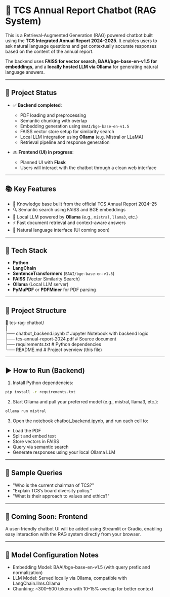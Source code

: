 # 🤖 TCS Annual Report Chatbot (RAG System)

This is a Retrieval-Augmented Generation (RAG) powered chatbot built using the **TCS Integrated Annual Report 2024–2025**. It enables users to ask natural language questions and get contextually accurate responses based on the content of the annual report.

The backend uses **FAISS for vector search**, **BAAI/bge-base-en-v1.5 for embeddings**, and a **locally hosted LLM via Ollama** for generating natural language answers.

---

## 🚧 Project Status

- ✅ **Backend completed**:
  - PDF loading and preprocessing
  - Semantic chunking with overlap
  - Embedding generation using `BAAI/bge-base-en-v1.5`
  - FAISS vector store setup for similarity search
  - Local LLM integration using **Ollama** (e.g. Mistral or LLaMA)
  - Retrieval pipeline and response generation

- 🔜 **Frontend (UI) in progress**:
  - Planned UI with **Flask**
  - Users will interact with the chatbot through a clean web interface

---

## 📚 Key Features

- 📄 Knowledge base built from the official TCS Annual Report 2024–25
- 🔍 Semantic search using FAISS and BGE embeddings
- 🧠 Local LLM powered by **Ollama** (e.g., `mistral`, `llama3`, etc.)
- ⚡ Fast document retrieval and context-aware answers
- 💬 Natural language interface (UI coming soon)

---

## 🔧 Tech Stack

- **Python**
- **LangChain**
- **SentenceTransformers** (`BAAI/bge-base-en-v1.5`)
- **FAISS** (Vector Similarity Search)
- **Ollama** (Local LLM server)
- **PyMuPDF** or **PDFMiner** for PDF parsing

---

## 📁 Project Structure
📁 tcs-rag-chatbot/ <br/>
│ <br/>
├── chatbot_backend.ipynb # Jupyter Notebook with backend logic <br/>
├── tcs-annual-report-2024.pdf # Source document <br/>
├── requirements.txt # Python dependencies <br/>
└── README.md # Project overview (this file) <br/>


---

## ▶️ How to Run (Backend)

1. Install Python dependencies:
```bash
pip install -r requirements.txt
```
2. Start Ollama and pull your preferred model (e.g., mistral, llama3, etc.):
```bash
ollama run mistral
```
3. Open the notebook chatbot_backend.ipynb, and run each cell to:

  - Load the PDF
  - Split and embed text
  - Store vectors in FAISS
  - Query via semantic search
  - Generate responses using your local Ollama LLM
---
## 🧠 Sample Queries

- "Who is the current chairman of TCS?"
- "Explain TCS’s board diversity policy."
- "What is their approach to values and ethics?"

---
## 🔮 Coming Soon: Frontend

A user-friendly chatbot UI will be added using Streamlit or Gradio, enabling easy interaction with the RAG system directly from your browser.

---
## 🧪 Model Configuration Notes

- Embedding Model: BAAI/bge-base-en-v1.5 (with query prefix and normalization)
- LLM Model: Served locally via Ollama, compatible with LangChain.llms.Ollama
- Chunking: ~300–500 tokens with 10–15% overlap for better context
